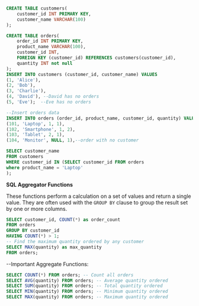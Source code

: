 ```sql

CREATE TABLE customers(
    customer_id INT PRIMARY KEY,
    customer_name VARCHAR(100)
);

CREATE TABLE orders(
    order_id INT PRIMARY KEY,
    product_name VARCHAR(100),
    customer_id INT,
    FOREIGN KEY (customer_id) REFERENCES customers(customer_id),
    quantity INT not null
);
INSERT INTO customers (customer_id, customer_name) VALUES
(1, 'Alice'),
(2, 'Bob'),
(3, 'Charlie'),
(4, 'David'), --David has no orders
(5, 'Eve');  --Eve has no orders

--Insert orders data
INSERT INTO orders (order_id, product_name, customer_id, quantity) VALUES
(101, 'Laptop', 1, 1),
(102, 'Smartphone', 1, 2),
(103, 'Tablet', 2, 1),
(104, 'Monitor', NULL, 1),--order with no customer

SELECT customer_name
FROM customers
WHERE customer_id IN (SELECT customer_id FROM orders
where product_name = 'Laptop'
);
```

**SQL Aggregator Functions**

These functions perform a calculation on a set of values and return a single value. They are often used with the `GROUP BY` clause to group the result set by one or more columns.
```sql
SELECT customer_id, COUNT(*) as order_count
FROM orders
GROUP BY customer_id
HAVING COUNT(*) > 1;
-- Find the maximum quantity ordered by any customer
SELECT MAX(quantity) as max_quantity
FROM orders;

```

--Important Aggregate Functions:
```sql
SELECT COUNT(*) FROM orders; -- Count all orders
SELECT AVG(quantity) FROM orders; -- Average quantity ordered
SELECT SUM(quantity) FROM orders; -- Total quantity ordered
SELECT MIN(quantity) FROM orders; -- Minimum quantity ordered
SELECT MAX(quantity) FROM orders; -- Maximum quantity ordered
```